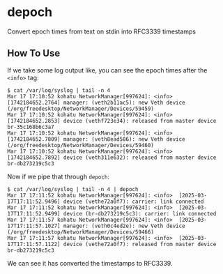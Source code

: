 # depoch

Convert epoch times from text on stdin into RFC3339 timestamps

## How To Use

If we take some log output like, you can see the epoch times after the `<info>` tag:

```
$ cat /var/log/syslog | tail -n 4
Mar 17 17:10:52 kohatu NetworkManager[997624]: <info>  [1742184652.2764] manager: (veth2b11ac5): new Veth device (/org/freedesktop/NetworkManager/Devices/59459)
Mar 17 17:10:52 kohatu NetworkManager[997624]: <info>  [1742184652.2853] device (vethf723e34): released from master device br-35c168b6c3a7
Mar 17 17:10:52 kohatu NetworkManager[997624]: <info>  [1742184652.7809] manager: (veth8ead586): new Veth device (/org/freedesktop/NetworkManager/Devices/59460)
Mar 17 17:10:52 kohatu NetworkManager[997624]: <info>  [1742184652.7892] device (veth311e632): released from master device br-db273219c5c3
```

Now if we pipe that through `depoch`:

```
$ cat /var/log/syslog | tail -n 4 | depoch
Mar 17 17:11:52 kohatu NetworkManager[997624]: <info>  [2025-03-17T17:11:52.9496] device (vethe72a0f7): carrier: link connected
Mar 17 17:11:52 kohatu NetworkManager[997624]: <info>  [2025-03-17T17:11:52.9499] device (br-db273219c5c3): carrier: link connected
Mar 17 17:11:57 kohatu NetworkManager[997624]: <info>  [2025-03-17T17:11:57.1027] manager: (veth0c4ed2e): new Veth device (/org/freedesktop/NetworkManager/Devices/59466)
Mar 17 17:11:57 kohatu NetworkManager[997624]: <info>  [2025-03-17T17:11:57.1122] device (vethe72a0f7): released from master device br-db273219c5c3
```

We can see it has converted the timestamps to RFC3339.
